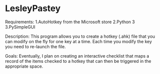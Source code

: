 # LesleyPastey
Requirements: 
  1.AutoHotkey from the Microsoft store
  2.Python 3
  3.PySimpleGUI
  
 Description:
  This program allows you to create a hotkey (.ahk) file that you can modify on the fly for one key at a time.  Each time you modify the key you need to re-launch the file.
  
 Goals:
  Eventually, I plan on creating an interactive checklist that maps a record of the items checked to a hotkey that can then be triggered in the appropriate space.

